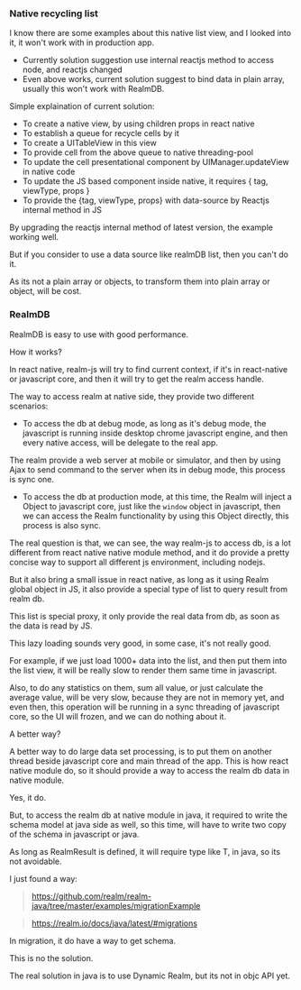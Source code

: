 


### Native recycling list

I know there are some examples about this native list view, and I looked into it, it won't work with in production app.

- Currently solution suggestion use internal reactjs method to access node, and reactjs changed
- Even above works, current solution suggest to bind data in plain array, usually this won't work with RealmDB.

Simple explaination of current solution:

- To create a native view, by using children props in react native
- To establish a queue for recycle cells by it
- To create a UITableView in this view
- To provide cell from the above queue to native threading-pool
- To update the cell presentational component by UIManager.updateView in native code
- To update the JS based component inside native, it requires { tag, viewType, props }
- To provide the {tag, viewType, props} with data-source by Reactjs internal method in JS

By upgrading the reactjs internal method of latest version, the example working well. 

But if you consider to use a data source like realmDB list, then you can't do it.

As its not a plain array or objects, to transform them into plain array or object, will be cost.

### RealmDB

RealmDB is easy to use with good performance.

How it works?

In react native, realm-js will try to find current context, if it's in react-native or javascript core, and then it will try to get the realm access handle.

The way to access realm at native side, they provide two different scenarios:

- To access the db at debug mode, as long as it's debug mode, the javascript is running inside desktop chrome javascript engine, and then every native access, will be delegate to the real app.

The realm provide a web server at mobile or simulator, and then by using Ajax to send command to the server when its in debug mode, this process is sync one.

- To access the db at production mode, at this time, the Realm will inject a Object to javascript core, just like the ```window``` object in javascript, then we can access the Realm functionality by using this Object directly, this process is also sync.

The real question is that, we can see, the way realm-js to access db, is a lot different from react native native module method, and it do provide a pretty concise way to support all different js environment, including nodejs.

But it also bring a small issue in react native, as long as it using Realm global object in JS, it also provide a special type of list to query result from realm db.

This list is special proxy, it only provide the real data from db, as soon as the data is read by JS.

This lazy loading sounds very good, in some case, it's not really good.

For example, if we just load 1000+ data into the list, and then put them into the list view, it will be really slow to render them same time in javascript.

Also, to do any statistics on them, sum all value, or just calculate the average value, will be very slow, because they are not in memory yet, and even then, this operation will be running in a sync threading of javascript core, so the UI will frozen, and we can do nothing about it.

A better way?

A better way to do large data set processing, is to put them on another thread beside javascript core and main thread of the app. This is how react native module do, so it should provide a way to access the realm db data in native module.

Yes, it do.

But, to access the realm db at native module in java, it required to write the schema model at java side as well, so this time, will have to write two copy of the schema in javascript or java.

As long as RealmResult<T> is defined, it will require type like T, in java, so its not avoidable.

I just found a way:

> https://github.com/realm/realm-java/tree/master/examples/migrationExample

> https://realm.io/docs/java/latest/#migrations

In migration, it do have a way to get schema.

This is no the solution.

The real solution in java is to use Dynamic Realm, but its not in objc API yet.

